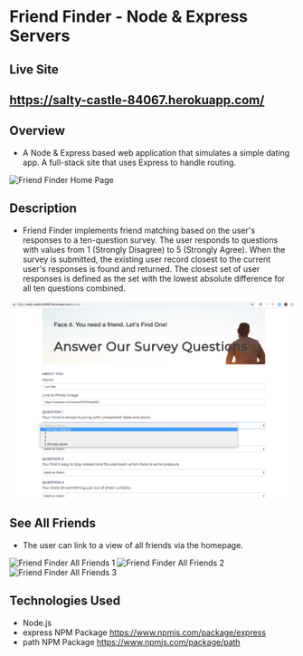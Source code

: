 # Friend Finder - Node & Express Servers

## Live Site
https://salty-castle-84067.herokuapp.com/
---

## Overview
- A Node & Express based web application that simulates a simple dating app.  A full-stack site that uses Express to handle routing.  
   
![Friend Finder Home Page](FriendFinderHome.png)

## Description
- Friend Finder implements friend matching based on the user's responses to a ten-question survey. The user responds to questions with values from 1 (Strongly Disagree) to 5 (Strongly Agree). When the survey is submitted, the existing user record closest to the current user's responses is found and returned. The closest set of user responses is defined as the set with the lowest absolute difference for all ten questions combined.

![Friend Finder Survey Page](FriendFinderSurvey.png)

## See All Friends
- The user can link to a view of all friends via the homepage.

![Friend Finder All Friends 1](AllFriends1.png)
![Friend Finder All Friends 2](AllFriends2.png)
![Friend Finder All Friends 3](AllFriends3.png)

## Technologies Used
- Node.js
- express NPM Package https://www.npmjs.com/package/express
- path NPM Package https://www.npmjs.com/package/path


